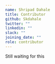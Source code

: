 ```yaml
---
name: Shripad Dahale
title: Contributor
github: Skdahale
twitter: ""
linkedin: ""
slack: ""
joining_date: ""
role: contributor
---
```


Still waiting for this
